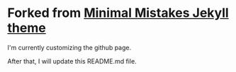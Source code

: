 # Forked from [Minimal Mistakes Jekyll theme](https://mmistakes.github.io/minimal-mistakes/)

I'm currently customizing the github page.

After that, I will update this README.md file.
